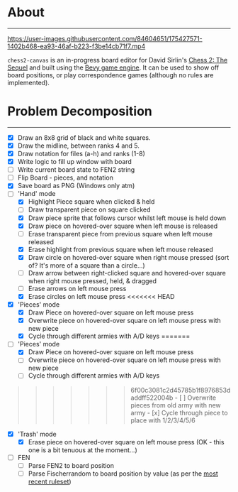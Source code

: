 # About
---

https://user-images.githubusercontent.com/84604651/175427571-1402b468-ea93-46af-b223-f3be14cb71f7.mp4


`chess2-canvas` is an in-progress board editor for David Sirlin's [Chess 2: The Sequel](https://en.wikipedia.org/wiki/Chess_2:_The_Sequel) and built using the [Bevy game engine](https://bevyengine.org/). It can be used to show off board positions, or play correspondence games (although no rules are implemented).

# Problem Decomposition
---

- [x] Draw an 8x8 grid of black and white squares.
- [x] Draw the midline, between ranks 4 and 5.
- [x] Draw notation for files (a-h) and ranks (1-8) 
- [x] Write logic to fill up window with board
- [ ] Write current board state to FEN2 string
- [ ] Flip Board - pieces, and notation
- [x] Save board as PNG (Windows only atm)
- [ ] 'Hand' mode
	- [x] Highlight Piece square when clicked & held
	- [ ] Draw transparent piece on square clicked
	- [x] Draw piece sprite that follows cursor whilst left mouse is held down
	- [x] Draw piece on hovered-over square when left mouse is released
	- [ ] Erase transparent piece from previous square when left mouse released
	- [x] Erase highlight from previous square when left mouse released 
	- [x] Draw circle on hovered-over square when right mouse pressed (sort of? It's more of a square than a circle...)
	- [ ] Draw arrow between right-clicked square and hovered-over square when right mouse pressed, held, & dragged
	- [ ] Erase arrows on left mouse press
	- [x] Erase circles on left mouse press
<<<<<<< HEAD
- [x] 'Pieces' mode
	- [x] Draw Piece on hovered-over square on left mouse press
	- [x] Overwrite piece on hovered-over square on left mouse press with new piece
	- [x] Cycle through different armies with A/D keys
=======
- [ ] 'Pieces' mode
	- [x] Draw Piece on hovered-over square on left mouse press
	- [ ] Overwrite piece on hovered-over square on left mouse press with new piece
	- [ ] Cycle through different armies with A/D keys
>>>>>>> 6f00c3081c2d45785b1f8976853daddff522004b
		- [ ] Overwrite pieces from old army with new army
	- [x] Cycle through piece to place with 1/2/3/4/5/6
- [x] 'Trash' mode
	- [x] Erase piece on hovered-over square on left mouse press
	(OK - this one is a bit tenuous at the moment...)
- [ ] FEN
	- [ ] Parse FEN2 to board position 
	- [ ] Parse Fischerrandom to board position by value (as per the [most recent ruleset](https://static1.squarespace.com/static/575f8cb8ab48de461197681a/t/5f2e3acc0fe05d162d2c0834/1596865230951/chess2_rulebook3-0.pdf))
